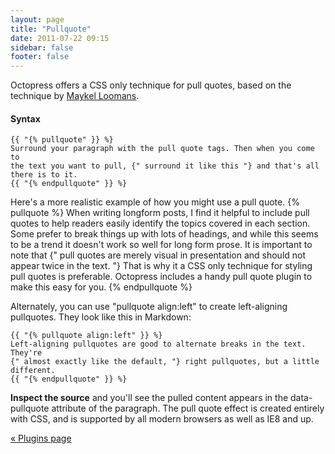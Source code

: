 ```yaml
---
layout: page
title: "Pullquote"
date: 2011-07-22 09:15
sidebar: false
footer: false
---
```


Octopress offers a CSS only technique for pull quotes, based on the technique by [Maykel Loomans](http://miekd.com/articles/pull-quotes-with-html5-and-css/).

#### Syntax

    {{ "{% pullquote" }} %}
    Surround your paragraph with the pull quote tags. Then when you come to
    the text you want to pull, {" surround it like this "} and that's all there is to it.
    {{ "{% endpullquote" }} %}

Here's a more realistic example of how you might use a pull quote.
{% pullquote %}
When writing longform posts, I find it helpful to include pull quotes to help readers easily identify the topics covered in each section. Some prefer to break things up with lots of headings, and while this seems to be a trend it doesn't work so well for long form prose.
It is important to note that {" pull quotes are merely visual in presentation and should not appear twice in the text. "} That is why it a CSS only technique for styling pull quotes is preferable. Octopress includes a handy pull quote plugin to make this easy for you.
{% endpullquote %}

Alternately, you can use "pullquote align:left" to create left-aligning pullquotes. They look like this in Markdown:

	{{ "{% pullquote align:left" }} %}
	Left-aligning pullquotes are good to alternate breaks in the text. They're
	{" almost exactly like the default, "} right pullquotes, but a little different.  
	{{ "{% endpullquote" }} %}

**Inspect the source** and you'll see the pulled content appears in the data-pullquote attribute of the paragraph. The pull quote effect is created
entirely with CSS, and is supported by all modern browsers as well as IE8 and up.

[&laquo; Plugins page](/docs/plugins)
